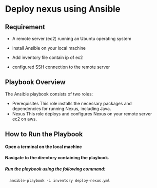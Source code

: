 
# Deploy nexus using Ansible


## Requirement

-  A remote server (ec2) running an Ubuntu operating system
   
- install Ansible on your local machine
- Add inventory file contain ip of ec2
-  configured SSH connection to the remote server


## Playbook Overview
The Ansible playbook consists of two roles:
- Prerequisites
This role installs the necessary packages and dependencies for running Nexus, including Java.
- Nexus
This role deploys and configures Nexus on your remote server ec2 on aws.



## How to Run the Playbook

#### Open a terminal on the local machine

#### Navigate to the directory containing the playbook.
##### Run the playbook using the following command:

```http
  ansible-playbook -i inventory deploy-nexus.yml

```



